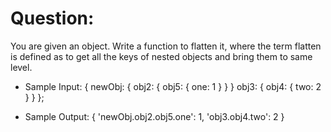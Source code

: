 # Question:
You are given an object. Write a function to flatten it, where the term flatten is defined as to get all the keys of nested objects and bring them to same level.

* Sample Input:
{
    newObj: {
        obj2: {
            obj5: {
                one: 1
            }
        }
    }
    obj3: {
        obj4: {
            two: 2
        }
    }
};

* Sample Output:
{ 'newObj.obj2.obj5.one': 1, 'obj3.obj4.two': 2 }
